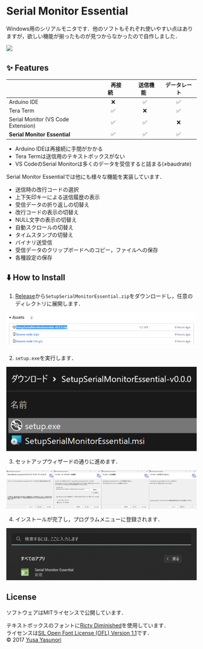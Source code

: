 # Serial Monitor Essential
Windows用のシリアルモニタです．他のソフトもそれぞれ使いやすい点はありますが，欲しい機能が揃ったものが見つからなかったので自作しました．

![](/README/image/window.gif)

## :sparkles: Features
|| &nbsp;&nbsp;&nbsp;&nbsp;再接続&nbsp;&nbsp;&nbsp;&nbsp;  | &nbsp;&nbsp;送信機能&nbsp;&nbsp;  |  データレート |
| :--- | :---: | :---: | :---: |
| Arduino IDE  | :x: | :white_check_mark: | :white_check_mark: |
| Tera Term  | :white_check_mark: | :x: | :white_check_mark: |
| Serial Monitor (VS Code Extension)  | :white_check_mark: | :white_check_mark: | :x: |
| **Serial Monitor Essential**  | :white_check_mark: | :white_check_mark: | :white_check_mark: |

* Arduino IDEは再接続に手間がかかる
* Tera Termは送信用のテキストボックスがない
* VS CodeのSerial Monitorは多くのデータを受信すると詰まる(≠baudrate)

Serial Monitor Essentialでは他にも様々な機能を実装しています．
* 送信時の改行コードの選択
* 上下矢印キーによる送信履歴の表示
* 受信データの折り返しの切替え
* 改行コードの表示の切替え
* NULL文字の表示の切替え
* 自動スクロールの切替え
* タイムスタンプの切替え
* バイナリ送受信
* 受信データのクリップボードへのコピー，ファイルへの保存
* 各種設定の保存

## :arrow_down: How to Install
1. [Release](https://github.com/771-8bit/SerialMonitorEssential/releases)から```SetupSerialMonitorEssential.zip```をダウンロードし，任意のディレクトリに展開します．

![](/README/image/download.png)

2. ```setup.exe```を実行します．

![](/README/image/setup.png)

3. セットアップウィザードの通りに進めます．

![](/README/image/SetupWizard.png) 

4. インストールが完了し，プログラムメニューに登録されます．

![](/README/image/ProgramMenu.png)

## License
ソフトウェアはMITライセンスで公開しています．

テキストボックスのフォントに[Ricty Diminished](https://rictyfonts.github.io/diminished)を使用しています．  
ライセンスは[SIL Open Font License (OFL) Version 1.1](http://scripts.sil.org/ofl)です．  
© 2017 [Yusa Yasunori](http://www.yusa.lab.uec.ac.jp/~yusa/)

